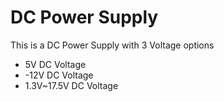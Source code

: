# DC Power Supply
This is a DC Power Supply with 3 Voltage options
- 5V DC Voltage
- -12V DC Voltage
- 1.3V~17.5V DC Voltage
